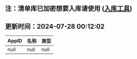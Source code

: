 ## 注：清单库已加密想要入库请使用 ([入库工具](https://github.com/BlankTMing/ManifestAutoUpdate/releases))

## 更新时间：2024-07-28 00:12:02
| AppID | 名称 | 类型  |
| :-------------------- | :----------------------------- | :----------- |
| null | null| null |

